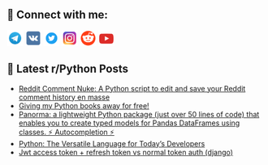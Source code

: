 ## 🔎 Connect with me:
[<img src="https://github.com/bullbesh/bullbesh/blob/main/images/Telegram.png" width="32" height="32" />](https://t.me/bullbesh)
[<img src="https://github.com/bullbesh/bullbesh/blob/main/images/VK.png" width="32" height="32" />](https://vk.com/bullbesh)
[<img src="https://github.com/bullbesh/bullbesh/blob/main/images/Twitter.png" width="32" height="32" />](https://twitter.com/bullbesh1)
[<img src="https://github.com/bullbesh/bullbesh/blob/main/images/Instagram.png" width="32" height="32" />](https://www.instagram.com/bullbesh)
[<img src="https://github.com/bullbesh/bullbesh/blob/main/images/Reddit.png" width="32" height="32" />](https://www.reddit.com/user/bullbesh)
[<img src="https://github.com/bullbesh/bullbesh/blob/main/images/YouTube.png" width="32" height="32" />](https://www.youtube.com/channel/UCtfjRs6uzgq5mfm8S06WTcg)

## 📕 Latest r/Python Posts
<!-- BLOG-POST-LIST:START -->
- [Reddit Comment Nuke: A Python script to edit and save your Reddit comment history en masse](https://www.reddit.com/r/Python/comments/146vhh0/reddit_comment_nuke_a_python_script_to_edit_and/)
- [Giving my Python books away for free!](https://www.reddit.com/r/Python/comments/146sses/giving_my_python_books_away_for_free/)
- [Panorma: a lightweight Python package &lpar;just over 50 lines of code&rpar; that enables you to create typed models for Pandas DataFrames using classes. ⚡️ Autocompletion ⚡️](https://www.reddit.com/r/Python/comments/146sf3r/panorma_a_lightweight_python_package_just_over_50/)
- [Python: The Versatile Language for Today’s Developers](https://www.reddit.com/r/Python/comments/146ourj/python_the_versatile_language_for_todays/)
- [Jwt access token + refresh token vs normal token auth &lpar;django&rpar;](https://www.reddit.com/r/Python/comments/146ncxa/jwt_access_token_refresh_token_vs_normal_token/)
<!-- BLOG-POST-LIST:END -->
